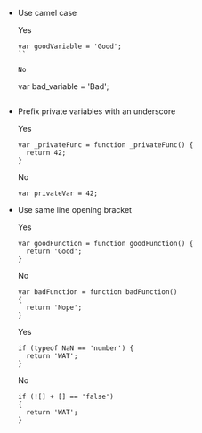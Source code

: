- Use camel case

  Yes

  ```
  var goodVariable = 'Good';
  ``

  No

  ```
  var bad_variable = 'Bad';
  ```

- Prefix private variables with an underscore

  Yes

  ```
  var _privateFunc = function _privateFunc() {
    return 42;
  }
  ```

  No

  ```
  var privateVar = 42;
  ```

- Use same line opening bracket

  Yes

  ```
  var goodFunction = function goodFunction() {
    return 'Good';
  }
  ```

  No

  ```
  var badFunction = function badFunction()
  {
    return 'Nope';
  }
  ```

  Yes

  ```
  if (typeof NaN == 'number') {
    return 'WAT';
  }
  ```

  No

  ```
  if (![] + [] == 'false')
  {
    return 'WAT';
  }
  ```
